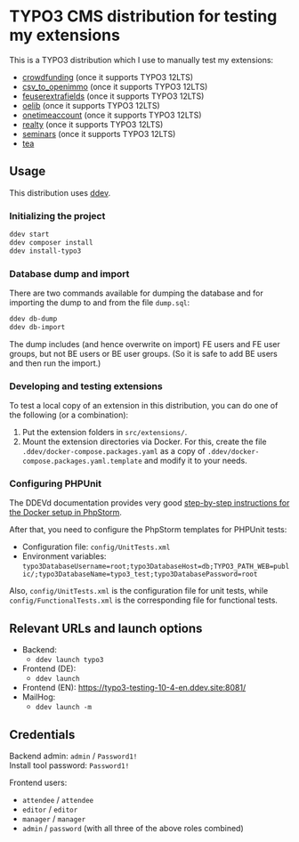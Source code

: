 # TYPO3 CMS distribution for testing my extensions

This is a TYPO3 distribution which I use to manually test my extensions:

- [crowdfunding](https://github.com/oliverklee/ext-crowdfunding)
  (once it supports TYPO3 12LTS)
- [csv_to_openimmo](https://github.com/oliverklee/ext-csv_to_openimmo)
  (once it supports TYPO3 12LTS)
- [feuserextrafields](https://github.com/oliverklee/ext-feuserextrafields)
  (once it supports TYPO3 12LTS)
- [oelib](https://github.com/oliverklee/ext-oelib)
  (once it supports TYPO3 12LTS)
- [onetimeaccount](https://github.com/oliverklee/ext-onetimeaccount)
  (once it supports TYPO3 12LTS)
- [realty](https://github.com/oliverklee/ext-realty)
  (once it supports TYPO3 12LTS)
- [seminars](https://github.com/oliverklee/ext-seminars)
  (once it supports TYPO3 12LTS)
- [tea](https://github.com/TYPO3-Documentation/tea)

## Usage

This distribution uses [ddev](https://github.com/drud/ddev).

### Initializing the project

```bash
ddev start
ddev composer install
ddev install-typo3
```

### Database dump and import

There are two commands available for dumping the database and for importing the
dump to and from the file `dump.sql`:

```bash
ddev db-dump
ddev db-import
```

The dump includes (and hence overwrite on import) FE users and FE user groups,
but not BE users or BE user groups. (So it is safe to add BE users and then
run the import.)

### Developing and testing extensions

To test a local copy of an extension in this distribution, you can do one of
the following (or a combination):

1. Put the extension folders in `src/extensions/`.
2. Mount the extension directories via Docker. For this, create the file
   `.ddev/docker-compose.packages.yaml` as a copy of
   `.ddev/docker-compose.packages.yaml.template` and modify it to your needs.

### Configuring PHPUnit

The DDEVd documentation provides very good
[step-by-step instructions for the Docker setup in PhpStorm](https://ddev.readthedocs.io/en/stable/users/topics/phpstorm/).

After that, you need to configure the PhpStorm templates for PHPUnit tests:

- Configuration file: `config/UnitTests.xml`
- Environment variables:
  `typo3DatabaseUsername=root;typo3DatabaseHost=db;TYPO3_PATH_WEB=public/;typo3DatabaseName=typo3_test;typo3DatabasePassword=root`

Also, `config/UnitTests.xml` is the configuration file for unit tests,
while `config/FunctionalTests.xml` is the corresponding file for functional
tests.

## Relevant URLs and launch options

- Backend:
  - `ddev launch typo3`
- Frontend (DE):
  - `ddev launch`
- Frontend (EN): https://typo3-testing-10-4-en.ddev.site:8081/
- MailHog:
  - `ddev launch -m`

## Credentials

Backend admin: `admin` / `Password1!`<br/>
Install tool password: `Password1!`

Frontend users:
- `attendee` / `attendee`
- `editor` / `editor`
- `manager` / `manager`
- `admin` / `password` (with all three of the above roles combined)
